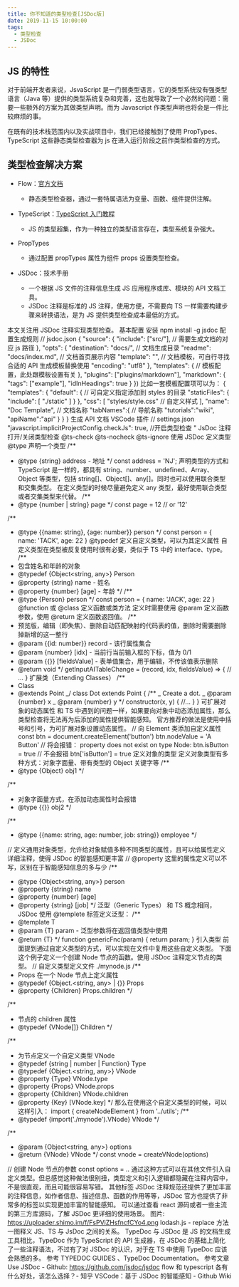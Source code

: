 ```yaml
---
title: 你不知道的类型检查[JSDoc版]
date: 2019-11-15 10:00:00
tags:
  - 类型检查
  - JSDoc
---
```


## JS 的特性

对于前端开发者来说，JsvaScript 是一门弱类型语言，它的类型系统没有强类型语言（Java 等）提供的类型系统复杂和完善，这也就导致了一个必然的问题：需要一些额外的方案为其做类型声明。而为 Javascript 作类型声明也将会是一件比较麻烦的事。

在既有的技术栈范围内以及实战项目中，我们已经接触到了使用 PropTypes、TypeScript 这些静态类型检查器为 js 在进入运行阶段之前作类型检查的方式。

## 类型检查解决方案

- Flow：[官方文档](https://flow.org/en/docs/react/components/)

  - 静态类型检查器，通过一套特属语法为变量、函数、组件提供注解。

- TypeScript：[TypeScript 入门教程](https://ts.xcatliu.com/)

  - JS 的类型超集，作为一种独立的类型语言存在，类型系统复杂强大。

- PropTypes

  - 通过配置 propTypes 属性为组件 props 设置类型检查。

- JSDoc：技术手册

  - 一个根据 JS 文件的注释信息生成 JS 应用程序或库、模块的 API 文档工具。
  - JSDoc 注释是标准的 JS 注释，使用方便，不需要向 TS 一样需要构建步骤来转换语法，是为 JS 提供类型检查成本最低的方式。

本文关注用 JSDoc 注释实现类型检查。
基本配置
安装
npm install -g jsdoc
配置生成规则
// jsdoc.json
{
"source": {
"include": ["src/"], // 需要生成文档的对应 js 路径
},
"opts": {
"destination": "docs/", // 文档生成目录
"readme": "docs/index.md", // 文档首页展示内容
"template": "", // 文档模板，可自行寻找合适的 API 生成模板替换使用
"encoding": "utf8"
},
"templates": {
// 模板配置，此处跟模板设置有关
},
"plugins": ["plugins/markdown"],
"markdown": {
"tags": ["example"],
"idInHeadings": true
}
})
比如一套模板配置项可以为：
{
"templates": {
"default": { // 可自定义指定添加到 styles 的目录
"staticFiles": {
"include": [
"./static"
]
}
},
"css": [
"styles/style.css" // 自定义样式
],
"name": "Doc Template", // 文档名称
"tabNames":{ // 导航名称
"tutorials":"wiki",
"apiName":"api"
}
}
}
生成 API 文档
VSCode 插件
// settings.json
"javascript.implicitProjectConfig.checkJs": true, //开启类型检查 "
JsDoc 注释
打开/关闭类型检查
@ts-check
@ts-nocheck
@ts-ignore
使用 JSDoc 定义类型
@type 声明一个类型
/\*\*

- @type {string} address - 地址
  \*/
  const address = 'NJ';
  声明类型的方式和 TypeScript 是一样的，都具有 string、number、undefined、Array、Object 等类型，包括 string[]、Object[]、any[]。同时也可以使用联合类型和交集类型。
  在定义类型的时候尽量避免定义 any 类型，最好使用联合类型或者交集类型来代替。
  /\*\*
- @type {number | string} page
  \*/
  const page = 12 // or '12'

/\*\*

- @type {{name: string}, {age: number}} person
  \*/
  const person = {
  name: 'TACK',
  age: 22
  }
  @typedef 定义自定义类型，可以为其定义属性
  自定义类型在类型被反复使用时很有必要，类似于 TS 中的 interface、type。
  /\*\*
- 包含姓名和年龄的对象
- @typedef {Object<string, any>} Person
- @property {string} name - 姓名
- @property {number} [age] - 年龄
  \*/
  /\*\*
- @type {Person} person
  \*/
  const person = {
  name: 'JACK',
  age: 22
  }
  @function 或 @class 定义函数或类方法
  定义时需要使用 @param 定义函数参数，使用 @return 定义函数返回值。
  /\*\*
- 预览版，编辑（即失焦）、删除自动匹配映射的代码表的值，删除时需要删除掉新增的这一整行
- @param {{id: number}} record - 该行属性集合
- @param {number} [idx] - 当前行当前输入框的下标，值为 0/1
- @param {{}} [fieldsValue] - 表单值集合，用于编辑，不传该值表示删除
- @return void
  \*/
  getInputAITableChange = (record, idx, fieldsValue) => {
  // ...
  }
  扩展类（Extending Classes）
  /\*\*
- Class
- @extends Point
  _/
  class Dot extends Point {
  /\*\*
  _ Create a dot.
  _ @param {number} x
  _ @param {number} y
  \*/
  constructor(x, y) {
  //...
  }
  }
  可扩展对象的动态属性
  和 TS 中遇到的问题一样，如果要向对象中动态添加属性，那么类型检查将无法再为后添加的属性提供智能感知。
  官方推荐的做法是使用中括号和引号，为可扩展对象设置动态属性。
  // 向 Element 类添加自定义属性
  const btn = document.createElement('button')
  btn.nodeValue = 'A Button'
  // 将会报错： property does not exist on type Node:
  btn.isButton = true
  // 不会报错
  btn['isButton'] = true
  定义对象的类型
  定义对象类型有多种方式：对象字面量、带有类型的 Object 关键字等
  /\*\*
- @type {Object} obj1
  \*/

/\*\*

- 对象字面量方式，在添加动态属性时会报错
- @type {{}} obj2
  \*/

/\*\*

- @type {{name: string, age: number, job: string}} employee
  \*/

// 定义通用对象类型，允许给对象赋值多种不同类型的属性，且可以给属性定义详细注释，使得 JSDoc 的智能感知更丰富
// @property 这里的属性定义可以不写，区别在于智能感知信息的多与少
/\*\*

- @type {Object<string, any>} person
- @property {string} name
- @property {number} [age]
- @property {string} [job]
  \*/
  泛型（Generic Types）
  和 TS 概念相同，JSDoc 使用 @templete 标签定义泛型：
  /\*\*
- @template T
- @param {T} param - 泛型参数将在返回值类型中使用
- @return {T}
  \*/
  function genericFnc(param) {
  return param;
  }
  引入类型
  前面提到通过自定义类型的方式，可以实现在文件中复用这些自定义类型。
  下面这个例子定义一个创建 Node 节点的函数。使用 JSDoc 注释定义节点的类型。
  // 自定义类型定义文件 ./mynode.js
  /\*\*
- Props 在一个 Node 节点上定义属性
- @typedef {Object.<string, any> | {}} Props
- @property {Children} Props.children
  \*/

/\*\*

- 节点的 children 属性
- @typedef {VNode[]} Children
  \*/

/\*\*

- 为节点定义一个自定义类型 VNode
- @typedef {string | number | Function} Type
- @typedef {Object.<string, any>} VNode
- @property {Type} VNode.type
- @property {Props} VNode.props
- @property {Children} VNode.children
- @property {Key} [VNode.key]
  \*/
  那么在使用这个自定义类型的时候，可以这样引入：
  import { createNodeElement } from '../utils';
  /\*\*
- @typedef {import('./mynode').VNode} VNode
  \*/

/\*\*

- @param {Object<string, any>} options
- @return {VNode} VNode
  \*/
  const vnode = createVNode(options)

// 创建 Node 节点的参数
const options = ..
通过这种方式可以在其他文件引入自定义类型。但总感觉这种做法很别扭，类型定义和引入逻辑都隐藏在注释内容中，不是很直观，而且可能很容易写错。
其他标签
JSDoc 注释规范还提供了更加丰富的注释信息，如作者信息、描述信息、函数的作用等等，JSDoc 官方也提供了非常多的标签以实现更加丰富的智能感知。
可以通过查看 react 源码或者一些主流的第三方库源码，了解 JSDoc 更详细的使用场景。
图片: https://uploader.shimo.im/f/FsPViZHsfncfCYo4.png
lodash.js - replace 方法
一图释义 JS、TS 与 JsDoc 之间的关系。
TypeDoc
与 JSDoc 是 JS 的文档生成工具相比，TypeDoc 作为 TypeScript 的 API 生成器，在 JSDoc 的基础上简化了一些注释语法，不过有了对 JSDoc 的认识，对于在 TS 中使用 TypeDoc 应该会熟悉的多。
参考 TYPEDOC GUIDES 、TypeDoc Documentation。
参考文章
Use JSDoc - Github: https://github.com/jsdoc/jsdoc
flow 和 typescript 各有什么好处，该怎么选择？- 知乎
VSCode：基于 JSDoc 的智能感知 - Github Wiki
